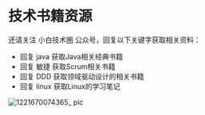 # 技术书籍资源
还请关注 小白技术圈 公众号，回复以下关键字获取相关资料：
* 回复 java 获取Java相关经典书籍
* 回复 敏捷 获取Scrum相关书籍
* 回复 DDD 获取领域驱动设计的相关书籍
* 回复 linux 获取Linux的学习笔记

![1221670074365_ pic](https://user-images.githubusercontent.com/65377179/205443336-220c6cf1-8b3f-4f98-85e9-db0f156f0922.jpg)
